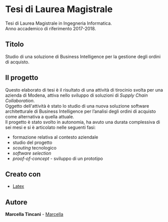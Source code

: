 # Tesi di Laurea Magistrale
Tesi di Laurea Magistrale in Ingegneria Informatica.  
Anno accademico di riferimento 2017-2018.

## Titolo
Studio di una soluzione di Business Intelligence per la gestione degli ordini di acquisto.

## Il progetto
Questo elaborato di tesi è il risultato di una attività di tirocinio svolta per una azienda di Modena,
attiva nello sviluppo di soluzioni di *Supply Chain Collaboration*.  
Oggetto dell'attività è stato lo studio di una nuova soluzione software architetturale di Business Intelligence per l’analisi degli ordini di acquisto come alternativa a quella attuale.  
Il progetto è stato svolto in autonomia, ha avuto una durata complessiva di sei mesi e si è articolato nelle seguenti fasi:
* formazione relativa al contesto aziendale 
* studio del progetto
* *scouting* tecnologico
* *software selection*
* *proof-of-concept* - sviluppo di un prototipo

## Creato con

* [Latex](https://www.latex-project.org/)

## Autore
**Marcella Tincani** - [Marcella](tinmarcydev@gmail.com)

